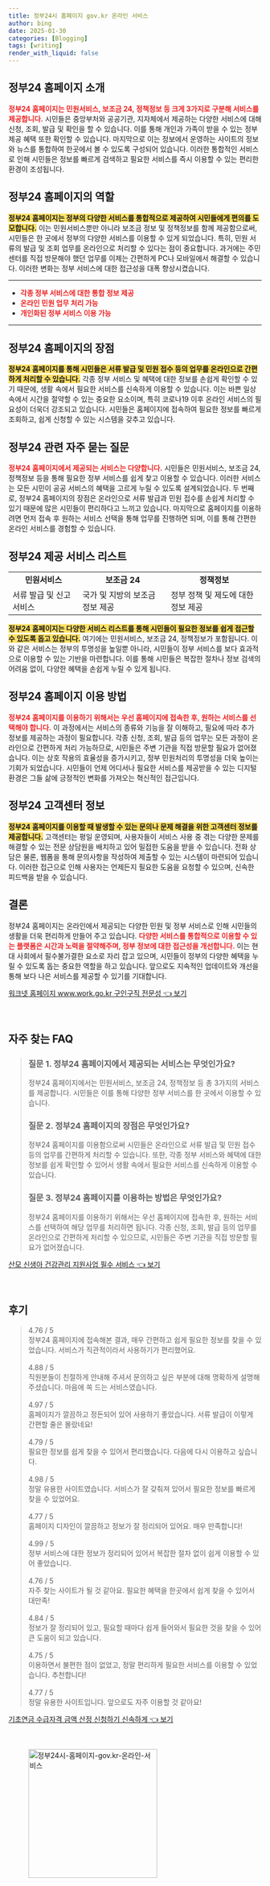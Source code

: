 ```yaml
---
title: 정부24시 홈페이지 gov.kr 온라인 서비스
author: bing
date: 2025-01-30
categories: [Blogging]
tags: [writing]
render_with_liquid: false
---
```



<h2 id='정부24-홈페이지-소개'>정부24 홈페이지 소개</h2>

<p><b><span style="color: #ee2323;">정부24 홈페이지는 민원서비스, 보조금 24, 정책정보 등 크게 3가지로 구분해 서비스를 제공합니다.</span></b> 시민들은 중앙부처와 공공기관, 지자체에서 제공하는 다양한 서비스에 대해 신청, 조회, 발급 및 확인을 할 수 있습니다. 이를 통해 개인과 가족이 받을 수 있는 정부 제공 혜택 또한 확인할 수 있습니다. 마지막으로 이는 정보에서 운영하는 사이트의 정보와 뉴스를 통합하여 한곳에서 볼 수 있도록 구성되어 있습니다. 이러한 통합적인 서비스로 인해 시민들은 정보를 빠르게 검색하고 필요한 서비스를 즉시 이용할 수 있는 편리한 환경이 조성됩니다.</p>

<h2 id='정부24-역할'>정부24 홈페이지의 역할</h2>

<p><b><span style="background-color: #ffe066;">정부24 홈페이지는 정부의 다양한 서비스를 통합적으로 제공하여 시민들에게 편의를 도모합니다.</span></b> 이는 민원서비스뿐만 아니라 보조금 정보 및 정책정보를 함께 제공함으로써, 시민들은 한 곳에서 정부의 다양한 서비스를 이용할 수 있게 되었습니다. 특히, 민원 서류의 발급 및 조회 업무를 온라인으로 처리할 수 있다는 점이 중요합니다. 과거에는 주민센터를 직접 방문해야 했던 업무를 이제는 간편하게 PC나 모바일에서 해결할 수 있습니다. 이러한 변화는 정부 서비스에 대한 접근성을 대폭 향상시켰습니다.</p>

<hr />

<ul>
    <li><b><span style="color: #ee2323;">각종 정부 서비스에 대한 통합 정보 제공</span></b></li>
    <li><b><span style="color: #ee2323;">온라인 민원 업무 처리 가능</span></b></li>
    <li><b><span style="color: #ee2323;">개인화된 정부 서비스 이용 가능</span></b></li>
</ul>

<hr />

<h2 id='정부24-장점'>정부24 홈페이지의 장점</h2>

<p><b><span style="background-color: #ffe066;">정부24 홈페이지를 통해 시민들은 서류 발급 및 민원 접수 등의 업무를 온라인으로 간편하게 처리할 수 있습니다.</span></b> 각종 정부 서비스 및 혜택에 대한 정보를 손쉽게 확인할 수 있기 때문에, 생활 속에서 필요한 서비스를 신속하게 이용할 수 있습니다. 이는 바쁜 일상 속에서 시간을 절약할 수 있는 중요한 요소이며, 특히 코로나19 이후 온라인 서비스의 필요성이 더욱더 강조되고 있습니다. 시민들은 홈페이지에 접속하여 필요한 정보를 빠르게 조회하고, 쉽게 신청할 수 있는 시스템을 갖추고 있습니다.</p>

<h2 id='자주묻는질문'>정부24 관련 자주 묻는 질문</h2>

<p><b><span style="color: #ee2323;">정부24 홈페이지에서 제공되는 서비스는 다양합니다.</span></b> 시민들은 민원서비스, 보조금 24, 정책정보 등을 통해 필요한 정부 서비스를 쉽게 찾고 이용할 수 있습니다. 이러한 서비스는 모든 시민이 공공 서비스의 혜택을 고르게 누릴 수 있도록 설계되었습니다. 두 번째로, 정부24 홈페이지의 장점은 온라인으로 서류 발급과 민원 접수를 손쉽게 처리할 수 있기 때문에 많은 시민들이 편리하다고 느끼고 있습니다. 마지막으로 홈페이지를 이용하려면 먼저 접속 후 원하는 서비스 선택을 통해 업무를 진행하면 되며, 이를 통해 간편한 온라인 서비스를 경험할 수 있습니다.</p>

<h2 id='서비스-리스트'>정부24 제공 서비스 리스트</h2>

<table>
    <tr>
        <td style="text-align: center; height: 17px;"><b>민원서비스</b></td>
        <td style="text-align: center; height: 17px;"><b>보조금 24</b></td>
        <td style="text-align: center; height: 17px;"><b>정책정보</b></td>
    </tr>
    <tr>
        <td>서류 발급 및 신고 서비스</td>
        <td>국가 및 지방의 보조금 정보 제공</td>
        <td>정부 정책 및 제도에 대한 정보 제공</td>
    </tr>
</table>

<p><b><span style="background-color: #ffe066;">정부24 홈페이지는 다양한 서비스 리스트를 통해 시민들이 필요한 정보를 쉽게 접근할 수 있도록 돕고 있습니다.</span></b> 여기에는 민원서비스, 보조금 24, 정책정보가 포함됩니다. 이와 같은 서비스는 정부의 투명성을 높일뿐 아니라, 시민들이 정부 서비스를 보다 효과적으로 이용할 수 있는 기반을 마련합니다. 이를 통해 시민들은 복잡한 절차나 정보 검색의 어려움 없이, 다양한 혜택을 손쉽게 누릴 수 있게 됩니다.</p>

<h2 id='이용방법'>정부24 홈페이지 이용 방법</h2>

<p><b><span style="color: #ee2323;">정부24 홈페이지를 이용하기 위해서는 우선 홈페이지에 접속한 후, 원하는 서비스를 선택해야 합니다.</span></b> 이 과정에서는 서비스의 종류와 기능을 잘 이해하고, 필요에 따라 추가 정보를 제공하는 과정이 필요합니다. 각종 신청, 조회, 발급 등의 업무는 모든 과정이 온라인으로 간편하게 처리 가능하므로, 시민들은 주변 기관을 직접 방문할 필요가 없어졌습니다. 이는 상호 작용의 효율성을 증가시키고, 정부 민원처리의 투명성을 더욱 높이는 기회가 되었습니다. 시민들이 언제 어디서나 필요한 서비스를 제공받을 수 있는 디지털 환경은 그들 삶에 긍정적인 변화를 가져오는 혁신적인 접근입니다.</p>

<h2 id='고객센터-정보'>정부24 고객센터 정보</h2>

<p><b><span style="background-color: #ffe066;">정부24 홈페이지를 이용할 때 발생할 수 있는 문의나 문제 해결을 위한 고객센터 정보를 제공합니다.</span></b> 고객센터는 평일 운영되며, 사용자들이 서비스 사용 중 겪는 다양한 문제를 해결할 수 있는 전문 상담원을 배치하고 있어 밀접한 도움을 받을 수 있습니다. 전화 상담은 물론, 웹폼을 통해 문의사항을 작성하여 제출할 수 있는 시스템이 마련되어 있습니다. 이러한 접근으로 인해 사용자는 언제든지 필요한 도움을 요청할 수 있으며, 신속한 피드백을 받을 수 있습니다.</p>

<h2 id='결론'>결론</h2>

<p>정부24 홈페이지는 온라인에서 제공되는 다양한 민원 및 정부 서비스로 인해 시민들의 생활을 더욱 편리하게 만들어 주고 있습니다. <b><span style="color: #ee2323;">다양한 서비스를 통합적으로 이용할 수 있는 플랫폼은 시간과 노력을 절약해주며, 정부 정보에 대한 접근성을 개선합니다.</span></b> 이는 현대 사회에서 필수불가결한 요소로 자리 잡고 있으며, 시민들이 정부의 다양한 혜택을 누릴 수 있도록 돕는 중요한 역할을 하고 있습니다. 앞으로도 지속적인 업데이트와 개선을 통해 보다 나은 서비스를 제공할 수 있기를 기대합니다.</p>


<p><a class="click-button" title="워크넷 홈페이지 www.work.go.kr 구인구직 전문성" href="https://afficreate.github.io/posts/%EC%9B%8C%ED%81%AC%EB%84%B7-%ED%99%88%ED%8E%98%EC%9D%B4%EC%A7%80-www.work.go.kr-%EA%B5%AC%EC%9D%B8%EA%B5%AC%EC%A7%81-%EC%A0%84%EB%AC%B8%EC%84%B1/" rel="dofollow">워크넷 홈페이지 www.work.go.kr 구인구직 전문성 👈 보기</a></p><br>
<h2 id='자주_찾는_FAQ'>자주 찾는 FAQ</h2>
<div itemscope="" itemtype="https://schema.org/FAQPage"> 
<blockquote> 
<div itemscope="" itemprop="mainEntity" itemtype="https://schema.org/Question"> 
<h3 itemprop="name">질문 1. 정부24 홈페이지에서 제공되는 서비스는 무엇인가요?</h3> 
<div itemscope="" itemprop="acceptedAnswer" itemtype="https://schema.org/Answer"> 
<span itemprop="text"> 
<p>정부24 홈페이지에서는 민원서비스, 보조금 24, 정책정보 등 총 3가지의 서비스를 제공합니다. 시민들은 이를 통해 다양한 정부 서비스를 한 곳에서 이용할 수 있습니다.</p> 
</span> 
</div> 
</div> 
<div itemscope="" itemprop="mainEntity" itemtype="https://schema.org/Question"> 
<h3 itemprop="name">질문 2. 정부24 홈페이지의 장점은 무엇인가요?</h3> 
<div itemscope="" itemprop="acceptedAnswer" itemtype="https://schema.org/Answer"> 
<span itemprop="text"> 
<p>정부24 홈페이지를 이용함으로써 시민들은 온라인으로 서류 발급 및 민원 접수 등의 업무를 간편하게 처리할 수 있습니다. 또한, 각종 정부 서비스와 혜택에 대한 정보를 쉽게 확인할 수 있어서 생활 속에서 필요한 서비스를 신속하게 이용할 수 있습니다.</p> 
</span> 
</div> 
</div> 
<div itemscope="" itemprop="mainEntity" itemtype="https://schema.org/Question"> 
<h3 itemprop="name">질문 3. 정부24 홈페이지를 이용하는 방법은 무엇인가요?</h3> 
<div itemscope="" itemprop="acceptedAnswer" itemtype="https://schema.org/Answer"> 
<span itemprop="text"> 
<p>정부24 홈페이지를 이용하기 위해서는 우선 홈페이지에 접속한 후, 원하는 서비스를 선택하여 해당 업무를 처리하면 됩니다. 각종 신청, 조회, 발급 등의 업무를 온라인으로 간편하게 처리할 수 있으므로, 시민들은 주변 기관을 직접 방문할 필요가 없어졌습니다.</p> 
</span> 
</div> 
</div> 
</blockquote> 
</div>
<p><a class="click-button" title="산모 신생아 건강관리 지원사업 필수 서비스" href="https://afficreate.github.io/posts/%EC%82%B0%EB%AA%A8-%EC%8B%A0%EC%83%9D%EC%95%84-%EA%B1%B4%EA%B0%95%EA%B4%80%EB%A6%AC-%EC%A7%80%EC%9B%90%EC%82%AC%EC%97%85-%ED%95%84%EC%88%98-%EC%84%9C%EB%B9%84%EC%8A%A4/" rel="dofollow">산모 신생아 건강관리 지원사업 필수 서비스 👈 보기</a></p><br>
<h2 id='후기'>후기</h2>
<div itemscope itemtype="https://schema.org/Product">
  <blockquote>
  <div itemprop="review" itemscope itemtype="https://schema.org/Review">
      <div itemprop="reviewRating" itemscope itemtype="https://schema.org/Rating"> <span itemprop="ratingValue">4.76</span> / <span itemprop="bestRating">5</span> </div>
      <span itemprop="reviewBody">정부24 홈페이지에 접속해본 결과, 매우 간편하고 쉽게 필요한 정보를 찾을 수 있었습니다. 서비스가 직관적이라서 사용하기가 편리했어요.</span>
  </div>
  <br>
  <div itemprop="review" itemscope itemtype="https://schema.org/Review">
      <div itemprop="reviewRating" itemscope itemtype="https://schema.org/Rating"> <span itemprop="ratingValue">4.88</span> / <span itemprop="bestRating">5</span> </div>
      <span itemprop="reviewBody">직원분들이 친절하게 안내해 주셔서 문의하고 싶은 부분에 대해 명확하게 설명해 주셨습니다. 마음에 쏙 드는 서비스였습니다.</span>
  </div>
  <br>
  <div itemprop="review" itemscope itemtype="https://schema.org/Review">
      <div itemprop="reviewRating" itemscope itemtype="https://schema.org/Rating"> <span itemprop="ratingValue">4.97</span> / <span itemprop="bestRating">5</span> </div>
      <span itemprop="reviewBody">홈페이지가 깔끔하고 정돈되어 있어 사용하기 좋았습니다. 서류 발급이 이렇게 간편할 줄은 몰랐네요!</span>
  </div>
  <br>
  <div itemprop="review" itemscope itemtype="https://schema.org/Review">
      <div itemprop="reviewRating" itemscope itemtype="https://schema.org/Rating"> <span itemprop="ratingValue">4.79</span> / <span itemprop="bestRating">5</span> </div>
      <span itemprop="reviewBody">필요한 정보를 쉽게 찾을 수 있어서 편리했습니다. 다음에 다시 이용하고 싶습니다.</span>
  </div>
  <br>
  <div itemprop="review" itemscope itemtype="https://schema.org/Review">
      <div itemprop="reviewRating" itemscope itemtype="https://schema.org/Rating"> <span itemprop="ratingValue">4.98</span> / <span itemprop="bestRating">5</span> </div>
      <span itemprop="reviewBody">정말 유용한 사이트였습니다. 서비스가 잘 갖춰져 있어서 필요한 정보를 빠르게 찾을 수 있었어요.</span>
  </div>
  <br>
  <div itemprop="review" itemscope itemtype="https://schema.org/Review">
      <div itemprop="reviewRating" itemscope itemtype="https://schema.org/Rating"> <span itemprop="ratingValue">4.77</span> / <span itemprop="bestRating">5</span> </div>
      <span itemprop="reviewBody">홈페이지 디자인이 깔끔하고 정보가 잘 정리되어 있어요. 매우 만족합니다!</span>
  </div>
  <br>
  <div itemprop="review" itemscope itemtype="https://schema.org/Review">
      <div itemprop="reviewRating" itemscope itemtype="https://schema.org/Rating"> <span itemprop="ratingValue">4.99</span> / <span itemprop="bestRating">5</span> </div>
      <span itemprop="reviewBody">정부 서비스에 대한 정보가 정리되어 있어서 복잡한 절차 없이 쉽게 이용할 수 있어 좋았습니다.</span>
  </div>
  <br>
  <div itemprop="review" itemscope itemtype="https://schema.org/Review">
      <div itemprop="reviewRating" itemscope itemtype="https://schema.org/Rating"> <span itemprop="ratingValue">4.76</span> / <span itemprop="bestRating">5</span> </div>
      <span itemprop="reviewBody">자주 찾는 사이트가 될 것 같아요. 필요한 혜택을 한곳에서 쉽게 찾을 수 있어서 대만족!</span>
  </div>
  <br>
  <div itemprop="review" itemscope itemtype="https://schema.org/Review">
      <div itemprop="reviewRating" itemscope itemtype="https://schema.org/Rating"> <span itemprop="ratingValue">4.84</span> / <span itemprop="bestRating">5</span> </div>
      <span itemprop="reviewBody">정보가 잘 정리되어 있고, 필요할 때마다 쉽게 들어와서 필요한 것을 찾을 수 있어 큰 도움이 되고 있습니다.</span>
  </div>
  <br>
  <div itemprop="review" itemscope itemtype="https://schema.org/Review">
      <div itemprop="reviewRating" itemscope itemtype="https://schema.org/Rating"> <span itemprop="ratingValue">4.75</span> / <span itemprop="bestRating">5</span> </div>
      <span itemprop="reviewBody">이용하면서 불편한 점이 없었고, 정말 편리하게 필요한 서비스를 이용할 수 있었습니다. 추천합니다!</span>
  </div>
  <br>
  <div itemprop="review" itemscope itemtype="https://schema.org/Review">
      <div itemprop="reviewRating" itemscope itemtype="https://schema.org/Rating"> <span itemprop="ratingValue">4.77</span> / <span itemprop="bestRating">5</span> </div>
      <span itemprop="reviewBody">정말 유용한 사이트입니다. 앞으로도 자주 이용할 것 같아요!</span>
  </div>
  </blockquote>
</div>
<p><a class="click-button" title="기초연금 수급자격 금액 산정 신청하기 신속하게" href="https://afficreate.github.io/posts/%EA%B8%B0%EC%B4%88%EC%97%B0%EA%B8%88-%EC%88%98%EA%B8%89%EC%9E%90%EA%B2%A9-%EA%B8%88%EC%95%A1-%EC%82%B0%EC%A0%95-%EC%8B%A0%EC%B2%AD%ED%95%98%EA%B8%B0-%EC%8B%A0%EC%86%8D%ED%95%98%EA%B2%8C/" rel="dofollow">기초연금 수급자격 금액 산정 신청하기 신속하게 👈 보기</a></p><br>
<figure class="image"><img src="https://afficreate.github.io/assets/img/thumbnail/정부24시-홈페이지-gov.kr-온라인-서비스.webp" alt="정부24시-홈페이지-gov.kr-온라인-서비스" width="256" height="256"></figure>